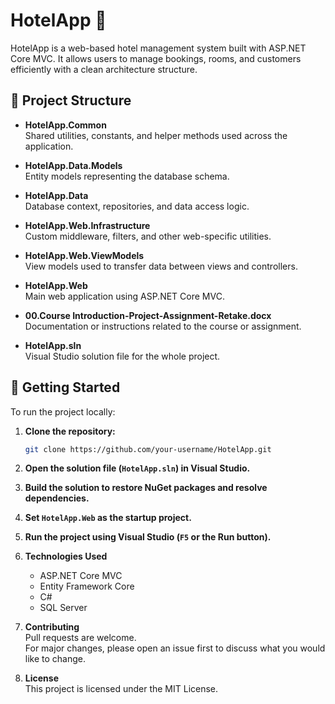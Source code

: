 

# HotelApp 🏨

HotelApp is a web-based hotel management system built with ASP.NET Core MVC. It allows users to manage bookings, rooms, and customers efficiently with a clean architecture structure.

## 📁 Project Structure

- **HotelApp.Common**  
  Shared utilities, constants, and helper methods used across the application.

- **HotelApp.Data.Models**  
  Entity models representing the database schema.

- **HotelApp.Data**  
  Database context, repositories, and data access logic.

- **HotelApp.Web.Infrastructure**  
  Custom middleware, filters, and other web-specific utilities.

- **HotelApp.Web.ViewModels**  
  View models used to transfer data between views and controllers.

- **HotelApp.Web**  
  Main web application using ASP.NET Core MVC.

- **00.Course Introduction-Project-Assignment-Retake.docx**  
  Documentation or instructions related to the course or assignment.

- **HotelApp.sln**  
  Visual Studio solution file for the whole project.

## 🚀 Getting Started

To run the project locally:

1. **Clone the repository:**
   ```bash
   git clone https://github.com/your-username/HotelApp.git
   ```
2. **Open the solution file (`HotelApp.sln`) in Visual Studio.**

3. **Build the solution to restore NuGet packages and resolve dependencies.**

4. **Set `HotelApp.Web` as the startup project.**

5. **Run the project using Visual Studio (`F5` or the Run button).**

6. **Technologies Used**
   - ASP.NET Core MVC  
   - Entity Framework Core  
   - C#  
   - SQL Server  

7. **Contributing**  
   Pull requests are welcome.  
   For major changes, please open an issue first to discuss what you would like to change.

8. **License**  
   This project is licensed under the MIT License.
```

